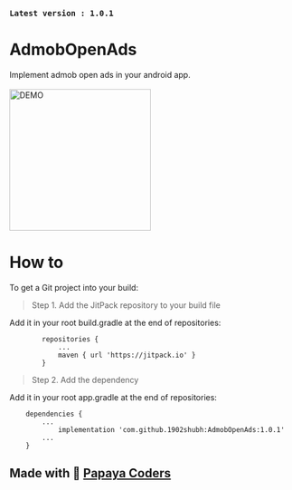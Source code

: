 ### `Latest version : 1.0.1`

# AdmobOpenAds
Implement admob open ads in your android app.<br/><br/>
 <img src="https://user-images.githubusercontent.com/46995327/122922701-8b862b80-d381-11eb-8431-4030ef740f81.jpg" width="250"  alt="DEMO"/>

# How to
To get a Git project into your build:
> Step 1. Add the JitPack repository to your build file

Add it in your root build.gradle at the end of repositories: <br/>
```allprojects {
		repositories {
			...
			maven { url 'https://jitpack.io' }
		}
```
    
> Step 2. Add the dependency

Add it in your root app.gradle at the end of repositories: <br/>
```
	dependencies {
		...
	        implementation 'com.github.1902shubh:AdmobOpenAds:1.0.1'
		...
	}
```

## Made with :sparkling_heart: [Papaya Coders](https://papayacoders.in/)
